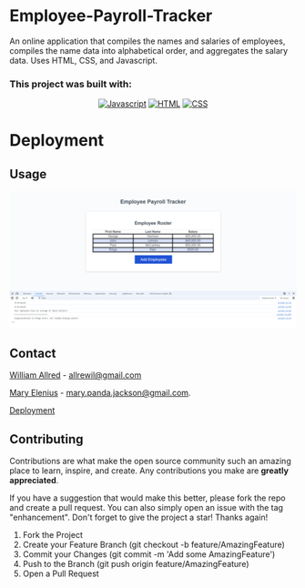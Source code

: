 # Employee-Payroll-Tracker
An online application that compiles the names and salaries of employees, compiles the name data into alphabetical order, and aggregates the salary data. Uses HTML, CSS, and Javascript.

### This project was built with:

<div align="center">

[![Javascript](https://img.shields.io/badge/Language-JavaScript-ff0000?style=plastic&logo=JavaScript&logoWidth=10)](https://javascript.info/)
[![HTML](https://img.shields.io/badge/Language-HTML-ff8000?style=plastic&logo=HTML5&logoWidth=10)](https://html.com/)
[![CSS](https://img.shields.io/badge/Language-CSS-ffff00?style=plastic&logo=HTML5&logoWidth=10)](https://developer.mozilla.org/en-US/docs/Web/CSS)
</div>

# Deployment

## Usage

<!-- Add screenshots using the following format: -->
![An example of this application in use](./assets/images/Payroll-tracker-thumb.png)

## Contact

[William Allred](https://github.com/AllredW) - allrewil@gmail.com

[Mary Elenius](https://maryelenius.com/d20) - mary.panda.jackson@gmail.com. 

[Deployment](https://allredw.github.io/Employee-Payroll-Tracker/)

## Contributing

Contributions are what make the open source community such an amazing place to learn, inspire, and create. Any contributions you make are **greatly appreciated**.

If you have a suggestion that would make this better, please fork the repo and create a pull request. You can also simply open an issue with the tag "enhancement".
Don't forget to give the project a star! Thanks again!

1. Fork the Project
2. Create your Feature Branch (git checkout -b feature/AmazingFeature)
3. Commit your Changes (git commit -m 'Add some AmazingFeature')
4. Push to the Branch (git push origin feature/AmazingFeature)
5. Open a Pull Request

